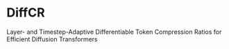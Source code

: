 # DiffCR
Layer- and Timestep-Adaptive Differentiable Token Compression Ratios for Efficient Diffusion Transformers
